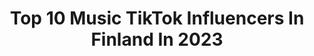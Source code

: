 ---
title: Top 10 Music TikTok Influencers In Finland In 2023
description: >-
  Find top music TikTok influencers in Finland in 2023. Most popular hashtags: #fyp #fry #foryou #finland.
platform: TikTok
hits: 15
text_top: Identify the top-rated TikTok influencers on inBeat.
text_bottom: inBeat aggregates 15 TikTok influencers like this in Finland for you to work with.
profiles:
  - username: "zounaas"
    fullname: >-
      Zounaas
    bio: >-
      YT ja IG: Zounaas 📩business@zounaas.com - My mom's music
    location: "Finland"
    followers: 67000
    engagement: 1249
    commentsToLikes: 0.053559
    id: ckc8vweq2j21u0j23mfo6nfkn
    verified: false
    hashtags: "#foryou, #zounaasgang, #fortheboys, #fry"
  - username: "mauton1"
    fullname: >-
      Mauton
    bio: >-
      i create ig: officialmauton sc: mautonherra
    location: "Finland"
    followers: 55200
    engagement: 1212
    commentsToLikes: 0.054743
    id: cka6l225d1cji0i78tg1uqznd
    verified: false
    hashtags: "#fryp, #foryoupage, #foru, #music"
  - username: "aish3ley"
    fullname: >-
      Aishe
    bio: >-
      
    location: "Finland"
    followers: 31300
    engagement: 494
    commentsToLikes: 0.011546
    id: ck9r9uocbi8re0j78c8abl9t8
    verified: false
    hashtags: "#ankara, #turkishgirl, #finland, #tiktokt"
  - username: "tuplaw"
    fullname: >-
      Tupla W
    bio: >-
      From🇫🇮 Snapchat: waltterijj Spotify: Tupla W ”Haastavaa” nyt spotifys😈
    location: "Finland"
    followers: 29300
    engagement: 611
    commentsToLikes: 0.015792
    id: ckbf3olq7rir20j230ipiyg1s
    verified: false
    hashtags: "#finland, #foryoupage, #for, #finnish"
  - username: "matteuspentti"
    fullname: >-
      Matteus Pentti
    bio: >-
      Kuvataideopettaja | Art Teacher Ylästön koulu, Vantaa ✨👨🏻‍🎨🎨🏳️‍🌈
    location: "Finland"
    followers: 18600
    engagement: 1222
    commentsToLikes: 0.032559
    id: cka0hzw36biq50i78rilhiqta
    verified: false
    hashtags: "#art, #kuvisope, #matteuspentti, #duetto"
  - username: "timmytattari"
    fullname: >-
      Timmy Tattari
    bio: >-
      CEO of #somebodycomegether YouTube: Boo InstaGram: TimmyTattari 🐷
    location: "Finland"
    followers: 72900
    engagement: 1678
    commentsToLikes: 0.033815
    id: ckdtkfc1qy4xe0j232isfrl9k
    verified: false
    hashtags: "#original, #foryou, #viral, #fyp"
  - username: "littlebiatchh"
    fullname: >-
      Tomi Siira
    bio: >-
      22v drama queen Salosta🥂 M🔒❤️
    location: "Finland"
    followers: 7268
    engagement: 938
    commentsToLikes: 0.013537
    id: ckbbbj5wl0lh40j23348dbkl5
    verified: false
    hashtags: "#fun, #friends, #fyp, #finnish"
  - username: "kaverikarim"
    fullname: >-
      kaverikarim
    bio: >-
      ㋛ i like me i’m different instagram: kaverikarim
    location: "Finland"
    followers: 4689
    engagement: 823
    commentsToLikes: 0.019173
    id: ck9by4dscmxuo0j78o10brko8
    verified: false
    hashtags: "#tiktoksuomi, #komedia, #karanteeni, #fyp"
  - username: "sannis_84"
    fullname: >-
      Sanna
    bio: >-
      
    location: "Finland"
    followers: 3220
    engagement: 219
    commentsToLikes: 0.027114
    id: ckbfbinut3kes0j23g6nllzdr
    verified: false
    hashtags: "#dog, #tiktok, #uuno, #uunovideot"
  - username: "frameseq"
    fullname: >-
      Petter Pentilä
    bio: >-
      My animations are available as stickers! Perfect for laptops! 👇
    location: "Finland"
    followers: 130600
    engagement: 912
    commentsToLikes: 0.015670
    id: ck9si74s5x5tu0j78kielcn9u
    verified: false
    hashtags: "#finland, #finnish, #viral, #feature"
---